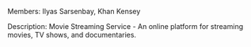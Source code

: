 Members: Ilyas Sarsenbay, Khan Kensey

Description: Movie Streaming Service - An online platform for streaming movies, TV shows, and documentaries.
